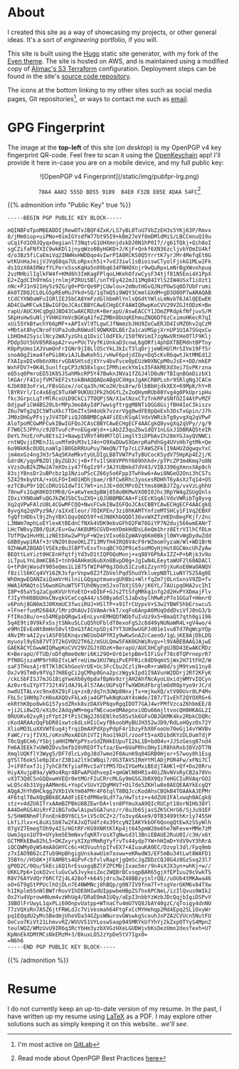 # About
I created this site as a way of showcasing my projects, or other general
ideas. It's a sort of _engineering_ portfolio, if you will.

This site is built using the [Hugo](https://gohugo.io) static site generator,
with my fork of the [Even theme](https://gitlab.com/bdebyl/hugo-theme-even). The
site is hosted on AWS, and is maintained using a modified copy of
[Alimac's S3 Terraform](https://github.com/alimac/terraform-s3)
configuration. Deployment steps can be found in the site's
[source code repository](https://gitlab.com/bdebyl/bdebyl-site).

The icons at the bottom linking to my other sites such as social media pages,
Git repositories[^1], or ways to contact me such as
[email](mailto:bastian@bdebyl.net).

# GPG Fingerprint
The image at the **top-left** of this site (_on desktop_) is my OpenPGP v4 key
fingerprint QR-code. Feel free to scan it using the
[OpenKeychain](https://www.openkeychain.org/) app! I'll provide it here in-case
you are on a mobile device, and my full public key:
<center>
![OpenPGP v4 Fingerprint](/static/img/pubfpr-lrg.png)

`70A4 AA02 555D BD55 9189  B4E0 F32B E05E ADAA 54FC`[^2]
</center>

{{% admonition info "Public Key" true %}}
```
-----BEGIN PGP PUBLIC KEY BLOCK-----

mQINBFoTpoMBEADDIjRewOTvJBQF4ZxK/LS7yBL0TuU7VbZzEH3s5YKj63P/Rmvx
8/jMm0iop+uiPNo+0imIGYsdfW77bt95I9+kBm27eVf8mDMldMiS/LBCCmnuQ19u
uCq1Fd1O9JQyqxOegianl73NqtvG1UHXmnjdskDJ0N1hP0I7//g61TQkj+Qih8oI
sgCZifaFNfXIC9wkKDl1jnyqWzo0ByHGKD+J/KjF+Qnkf6XN36zcljvbYOmIU4kf
d/o3Bz5fiCaEmiVq2INWHxHWDDqo4vIwrPIA0RCKS0Q5YrrtK7yrJMr4MefqEt0G
wtKUnHaJeijVJVq68qa7ULoRpxch5i+7vdJ3iwl1sBioiswCTyolFjskG1MLw2Fk
ds1OzX0A5RWzfYLPerx5ssKqHa5n09bq634FNHOXnjr9wQuRpxLmNrBgXWvohpuq
2vzMHbilIglkFW4f+KMd6h3ImKagFPlqoLHKehOfzwCysF34tjf81N5Eoi4X1PpX
E2+ZgdCIh9YmGsjrnlmjPZRUi5Bl/snTYEy422mJ11Mq04IYlS2IW4USxT1iOzt1
nNc+PJ1n921Hy5z9ZG/g0+POrQe9PjCUwlou+2mNutHGvQJNzPOwSq0D7UbFrumi
Ak0TZ0QJCLOLG5pREeMuJYkd+SQ/1qTmQ5i9WQY3CmmlGXdM+gD3O0OP7wARAQAB
tCdCYXN0aWFuIGRlIEJ5bCA8YmFzdGlhbmRlYnlsQGdtYWlsLmNvbT6JAlQEEwEK
AD4CGwMFCwkIBwIGFQoJCAsCBBYCAwECHgECF4AWIQRwpKoCVV29VZGJtODzK+Be
rapU/AUCXHCqDgUJBD43CwAKCRDzK+BerapU/AswEACCY1JDmZPRdpkfNfjuvS/M
SKpHsHwSuNljYVHKGYmVcBGKqA1feZZMBn8bUqKEhmuZNQ6Df6zCximoHKecR7qI
xUi55YkBtwchY66pMF+xAPIxVl9TLgwCJfNmmzbJHU9ZoCwERJD4IsMZOhv2qCzM
+Mbtat8hyCNroFtUPaJu0uR6Wudl9QWKKDLBErZa1caVMSpjXrnUP1U1A7SGqxCw
LbHOm42SyiclNcy2WA7yzGhLq1DviClOdFEk/158fNVimI7zgNwVRtHeOTlF9Klj
PDdp5Ut5UV05R8apA2rvu+PUcTVyfKiUnkaD3cnwL6gORfi4phDXTBEMdntBPToy
K0pPpUms1XJVumOnFrIGNr9jI8LlOScYkL3kIcT3lqDrjjeWEHUlMrSIVe19FfSr
snoA0gZima4fePGi8KviAJLBwKeh5i/vHwF6pdjdIby+Dq5cKvR6qwtJktMMEd12
FXAIpxDIv0b6nXNsrvGDASHtsdjXYrv4bvFvce0pEUzW0XNCpM0uJsE++DD/mkEP
WxhFDV7+0K4L5unlfcpCP3zN38xlgxcIPMhieckYm1s35FAkMEXd3ei7SvPKrzna
eQ5sq0PmroED51K8SJSahMkcRP5Y47BwknJNVa1fZGJ4lD8uNrTBIqnBGmDizbX1
lKGAr/F4IojfVM7kEF2stokBHAQQAQoABgUCXHgxJgAKCRBPLshr95RlgNgJCACm
6JbK883oFrxL/FBsGGze//oCqa3h/HCo2H/bs8rw/blbBbHjdkXEX+69MpK/hY+R
lBYRVrl/Ic4x6EqC9TuXWF9UKUUJPk2hOGfLZx2oQHymRUb08Yvg4g0PkUpripHu
fkc3GrpcLqTrMlRcxUiD9CkCi7TOQPjSN/X1wlNzxCTzTnkRPaSNfO2I4AtPvMZF
0djpwFiCW4BS20LbrMPpJmo8AyIdP7wwigftrggM8NTiQGG8GijfBH4IeC3kiszv
Z6u7Wfg2qIC5WTuXkc7TDeZTxSH4oUk7vzxrVgg0wdFE0pQeExh3DsTxGpin/J7h
JM0zDHGyPFsjyJV4TDFiiQJOBBMBCgA4FiEEcKSqAlVdvVWRibTg8yvgXq2qVPwF
AloTpoMCGwMFCwkIBwIGFQoJCAsCBBYCAwECHgECF4AACgkQ8yvgXq2qVPy//g/9
F7W6C5JPPn/c9JDTvuFcP+nEGgxWjd++iAb2Z3quZbw1dQY1nLGxJ1DBRAQ5teIR
DeYL7HzE/nPu8Ets2J+NawpIVRVf4RHM7lQlimglY3iDPbAvIh28mYGJayQVNWCi
rntWQvjiEMEnJ1LuxMfm9sM3v1J4n+O9XwDUwSXGmrpRaPdhGg4UVsHb7gtMk+Qe
6o9NkK6cOUOLnaWlplBOGbRRUuPuy7WeQN/TTp7cLCFAWSZFklI9AHUZdgwqvYxC
jm4mxGz4ngJH3r5Aq5KXeMkvtyULDIgLB8TVW7PaTyBUCocK5ydV75HpKp4E2j/K
GdrdK/yqoPBZOljByZGDJcj+B+ffv1lSK0VPPhY609hhhd+/pTPcZP3m4Kmq7o8N
xVzsOuB2kZMw2A7mXOsiy47f6gIz9fr3AJtUBmkd7dV43/VIBJ396gXmnxXAp8ch
83sjYBnsDr2uBPcbz1p1NziuPScCZ66y5o6Fpp3Twhkw6+Awi8NGeO2Oni3hCS7s
5Z429xbyUtA/+xULFO+ImO1HDhjbae/rBfCw6Rhc3yosesRDHhT6yAsXzTq14+OS
ezTCBuP9r1QCcDRU1GIdwTIC7Wt+inJJE+ddCMPcOZtYms60KBJ7Zg/vxVzLghhU
78nwFs1GqK0KO3tMh8/G+aKwYem3pBWj858oBKMwVXO0I0Jhc3RpYW4gZGUgQnls
IDxiYXN0aWFuQGJkZWJ5bC5uZXQ+iQJUBBMBCAA+FiEEcKSqAlVdvVWRibTg8yvg
Xq2qVPwFAlzU8L4CGwMFCQQ+NwsFCwkIBwIGFQoJCAsCBBYCAwECHgECF4AACgkQ
8yvgXq2qVPyz9A//a1XxEleur/7OIKPEn/3zi0hKAMTYnfzeMTSHCy1F1Vq2EBXF
fgQftHDbsl9j2hyYBXlQqvQ6D59f+dJN8KhbQQDl36vxWXZTzHEDnBegFKjf/2nc
L3NWm7mphLoEYlexKtBEdnCfNXk4VDK9ebvGFhO2FW78GiYP7N2duj566wmEANrT
LHcTW8vyZB0/QiK/Eu+Gw/AK8UMSCGVD+mYDmkHdDsL8eQm1hrz8EtrVIlhCfDLm
TUfPQw1HvH9LizNEtbXw2wPYpF+W2eiVIxo6bIpWAVq6Km0Bkjl0WYvWgDydwZdd
G8B0ywp1RAf+3rVNZ0t8oeOKLZT13MVfH4IRQ8V4cF9rWZmomYyzaW/Wl+WD1BrN
9ZhWwR2BQADlVSEkzBu3lBPTvEsvTnsqBCYO2P9ie5soMOyHjHut8GCWxcUhZyAw
BEQttLoYizt0HCEnHfqtfjYd3vD1tIQPOQoMonj+xq88Y6PbAxIZZ+P+bRjk3v9o
iLTpuLYnL8mKCB6I+tnh94AHkmU6ubXn8BvpD0g+JgIwN4LEeytaWUF2l60ADACl
G+tPdHjWasdY905eQms1L1B75fWIP4P0gJOdu51Czu8iZzynYOjXuKoE0WaOANQV
f8zilS6KCq4VY16ZK3sfprVnpw0Z2fZbVolPqd5hudYkluepNBTLiwNY7525Ag0E
WhOmgwEQANZaiQamVrHilniLGQgaptmuevgUhBbi+WlrfqZm7jOLnSxnsV9ZD+fv
HWA1kMAQto156woKGhuWT5FTUh0Nyzm5JxoTbXjS59/jK6YL/7AUipqOHA2vcIhI
I8P+85aY5q2aCgoKVUrhYoEtO+xDIbF+GJs2TtSfgMRkq1nfg2d2HvPYXDmajFlv
fJIyYhH8BbUHxCNvqkVCeCcqA44/s50Bya6dlSJaDxbylhMwKzP7o1GGaT+HmnrO
v6Pohj8GN6m3J0RXmUC3fwsiRUJ+HSlTP+x91TrCUypxV+S3w2YBWF5hbErswcu5
+lFnerfuoM2684X/lMrzOhAUvIGVAmArkkT/xqFo6AnpA6MUqOddDviVfJ0nG3/b
FfIRo38u/o+o54MEpbQRqw1xEnLyvnEMHQDfWDbfuIvUz9x5+BmaQt7qth0gi196
5q4E9ti9V9kFxSsjtSNku5LCuQ5hUFbldT0exoFgS2c8d49yNUNaWR4L+gV4wo/4
e9MnIEvEoNtBmHnS0vltDxG3fACnpSDj47YT3UKbwUGPJd01e1vu0Td7RqWcpYQp
4NvIMraAI2yviASF0SEKnqvzWEUoD4PYRIy9wKwSnAZcCaeoO/1gLjKE8AjDbLDQ
myuoyl9yEb87VT3T2kGVOU2TK62/mSULQmw5FAK0GhWiRvgv+l9VABEBAAGJAjwE
GAEKACYCGwwWIQRwpKoCVV29VZGJtODzK+BerapU/AUCXHCqFgUJBD43EwAKCRDz
K+BerapU/FTUD/oDfqRme0eNri6Ki29O+Or61etpBm+5IFiGvf78c0TQPrneprR7
PfN0GjszaMP9rhRbItxLWfreUimw1KU7WqiPvEPFRic8dD9qmVSjWx2H71tFHZ/W
saF3THosAjr0T7Kl0CkhGooVrUE+Uc3FcCbu2CzliN+oR+raW8d/sjM9tvm11ny8
OxJv9STm0v9fVqJ7H8EgCi2gCMhp0Gna2pczWgykIpd1I9AVunW2DDrj2Rf2KFyK
/ckLSbFISJ7mJG1BigYweXb0y0pdafBpNv9zrjAH2AhfNcAyoLUxidjWMYvIQCyn
Az0vr6uIYpYT732t4V1dAJ9L4l57AAcUGPsQffwXWDKdFbrglmOdR0pYyo9rJC/d
nwdUITALvxc9nx0XZ9iFiq+zxB/dq7n3UWp8NnxjTx+mjkwXQ/xtV0OUvr0LP4Mv
FbL5c1HN9p7cH8oAXQOvFkLx6ja4GPTwkNqKoAY4sWde/I07/T1vEhT2QYOXRG+6
ekRthK0po8wkG157ysdZRxk8vzDAXVP6qvRgqIDOT7GAJ4wrPMfVzcaZ6hbmEE/8
+ji2Li8w2O/eXi0c2AdqyWM+mgafNEcuoe0MAepnxiODu66mjltvocQH8HKAGL2I
0RUUKv02xyRjzFYpt2FtPiSCNg2J6SENlho58SvSk6GFvOBJGKMK4kv2RbkCDQRc
cKodARAAzQqFbDR01xwtc6dLsHIiCwyfBkoobMyBUJH352wJD9/RdLoHQyzOs72Y
XlioMO3LuXXVWfEuq4jfrqiDmAXPdXpyPdpF4r1bzyFbX0FooUo70eGj14vYWVBv
FaWC/rsjfIVXL/oKnsMoxAEGh1VTIjRoo19kDl/zooFt5+aXDibdKYzDLOumTdjP
T0cQg6Cm6/YSbjjaHHIMWYpPYsvSdZRHkEUpuTI2kL1B+bd04v+JJ5zGesg87nd4
Fm6A3EEk7xUW0ZDvu5mfb10VREOfTsfza/Ew+6UaPRhcOHyIiR8hkRxb38VzDT7N
XmqlUQKflY3Wyg5/DF7dlcLv0gJ8d7wmo2F0AunK9q04GRB0Hjor+57woy0h1Esg
gYSlT6okSle0pJExrZ3B1a2ltkCWBqi7/OG3TAVSIRmYtMlADjPOR4Fw/xFNi7Cl
J+iF0foxfJij7yhC8fKfyiaFMvc5aYtPM57DxIYGeMxiBEdjTAHKl+Qf+Do20Rru
HiyAXujpB9a/yW9o4Rqr4BFwAPUdhvepI+qmGWlN0HR1x4OiZNvNVxRyCB2a70Vn
vX3T3QdCSnGQQxwmVEQr0etMGrF2uCRrcMLGy9mGSGJbRX9Qz7eHGCIuRVAqrGO2
wLQSc4b31VgyAAMmn6L+YopCvSUvY2DgMHV7+Oi7de5ZKHlw8e8AEQEAAYkEcgQY
AQgAJhYhBHCkqgJVXb1VkYm04PMr4F6tqlT8BQJccKodAhsCBQkB4TOAAkAJEPMr
4F6tqlT8wXQgBBkBCAAdFiEEtdPM6e9Ldf7a/HwTstz+v4dZU6IFAlxwqh0ACgkQ
stz+v4dZU6ITrxAAmBZPBkU8BZEwrDA+lsn8PYmuXaA9QIcRUCpt18orN1Hb38Yl
A44DeRGS4UiRrF2iBG7oOwlAipwSGA7unz/r/8uJb6SjasSZKSCHrG6/SjJu91EF
S/5HW8NhmFlFnnEnkB9Y6CLS+iV5cOCZ+2/To3vydAxe9/0TB3499thKriy745SH
LkfiJlxx+L8uXiSb87w2FAJxQTUdfz4x39tcyN2IAKYkbOF6QongQtEwXzSSyWlh
07gVZ7EmegTOh9y4IS/HGtRFrKG9XNRtKlKp4jt645pmW28e6he7WFeve+MMe7zM
UwmJqsn1UT9+UYykm5E9mNxvfqKRTrosXTgNwsd3l3BniEBAUE2RuU0I/c3H/x6t
GCTMRkEBw82hL5+DKZxyryXIXpYMmRgYyfrvTs44ydp7YW+hHImD+YdV9vY3hRrA
iQCQWMy0yWS4mA8GHYCc6c+H3VuuhtpIfvEX7+AIuauKA0EC/Dzvpl3dl/Fpq9mb
z7xIAO9B62cZTub9HpBhgigUnskawUim7asww+eKRwdW3/EF5mBu34tLwt8WAFD1
35BYn//HS6K+jFXAM8ts4GPvFcbfvlvRaptjgQmScJgZDDzCQJ0G4z0GzSxq23l7
gP0D2C/0Qu/5kEci6Q1hrEsuxgqBZlFZPCMbjIxao5mr/9n4sXJX3yn+whKj+w//
UKKLPp6+1okD2vcluGvCw5JvykeiZec2WQBrBCvsqpBAR65gjXfEPIuu29cVwkTS
R8V76AYVdQrf6RCfZj4L428of+k64Sjdru3wZ48BBzyjnlrQQ//uOUb4tMKAwa46
oO+GT9gStPPUclhOjDLn7E4NWMNcj8hBQp/g0N7IV9fnm7T+tsgYerGKM6v84TXw
h1IKplm55nNlBWfrRovVIhDE8HIwdUIppwbeHBpZSfhx6PCNeL/izIlQvus9WIk2
Ox2Yu4VprowHNum4vzWhUg4/DRaE0mA1UQy/aEpI3nbbYzWzbJDcQqjbIgiDSPvV
38BOlFrUwyL1qxPLi69OnpvUatpp+WTnaCfu4mU7VQ8JbAY40gzC/qToigy4dnNU
77zVQXsRn7A5Z6jtFRWLdJc7ViVesmah64FtgFxCcMYHehqp2Md4Epq2SL1OxyWr
pq1EQqdU2yMsSBedmjUheVDa34GZpsWNurovGWswkgScouhJxPZA2CVUcn5NutFU
OeCvo7KiVt21LhmvvRZ/WVUV51VYLosw5aap945MRYkUfYhYj2kZxpOTYyS4Mpn2
teulWQZ/WMzUvU9IR6q3RcYbHm3yzbXVGzHXeLGUDWjvbKsDezUmn2desfexh+U7
KpNnEkXDMtMCsNkEMzM+3/BkuxLO52zYpDe5tV7Igx0=
=N6h6
-----END PGP PUBLIC KEY BLOCK-----

```
{{% /admonition %}}

# Resume
I do not currently keep an up-to-date version of my resume. In the past, I have
written up my resume using [LaTeX](https://www.latex-project.org/) as a PDF. I
may explore other solutions such as simply keeping it on this website.. _we'll
see_.

[^1]: I'm most active on [GitLab](https://gitlab.com/bdebyl)
[^2]: Read mode about OpenPGP Best Practices [here](https://www.gnupg.org/gph/en/manual/c14.html)
